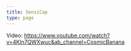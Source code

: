 ```yaml
---
title: SensiCap
type: page
---
```


Video: https://www.youtube.com/watch?v=4Kln7QWXwuc&ab_channel=CosmicBanana